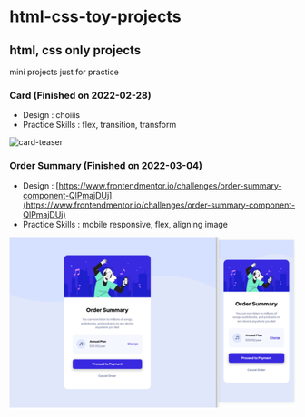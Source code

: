 # html-css-toy-projects

## html, css only projects

mini projects just for practice

### Card (Finished on 2022-02-28)

- Design : choiiis
- Practice Skills : flex, transition, transform

![card-teaser](./readme/card-teaser.gif)


### Order Summary (Finished on 2022-03-04)

- Design : [https://www.frontendmentor.io/challenges/order-summary-component-QlPmajDUj](https://www.frontendmentor.io/challenges/order-summary-component-QlPmajDUj)
- Practice Skills : mobile responsive, flex, aligning image

![order_summary_teaser](./readme/order_summary_teaser.png)